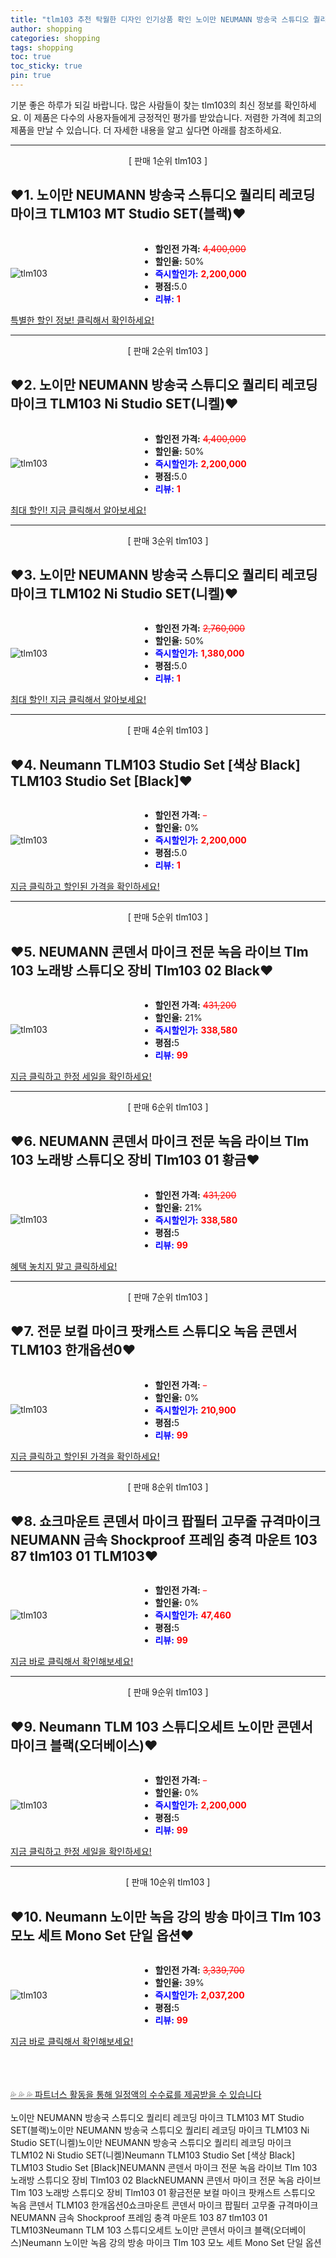 ```yaml
---
title: "tlm103 추천 탁월한 디자인 인기상품 확인 노이만 NEUMANN 방송국 스튜디오 퀄리티"
author: shopping
categories: shopping
tags: shopping
toc: true
toc_sticky: true
pin: true
---
```

기분 좋은 하루가 되길 바랍니다. 많은 사람들이 찾는 tlm103의 최신 정보를 확인하세요. 이 제품은 다수의 사용자들에게 긍정적인 평가를 받았습니다. 저렴한 가격에 최고의 제품을 만날 수 있습니다. 더 자세한 내용을 알고 싶다면 아래를 참조하세요.

---
<p class="toplist" style="margin: 0 auto; display: block; width: fit-content;">[ 판매 1순위 tlm103 ]</p>

<h2><strong>❤️1. 노이만 NEUMANN 방송국 스튜디오 퀄리티 레코딩 마이크 TLM103 MT Studio SET(블랙)❤️</strong></h2>

<div style="display: flex; align-items: center;">
    <div style="flex: 0.4;">
        <img src="https://thumbnail10.coupangcdn.com/thumbnails/remote/230x230ex/image/vendor_inventory/a79c/9837785cb6f453d85d38d389d783f3684867ce029799647e8ca68131897a.jpg" alt="tlm103" style="max-width: 100%;">
    </div>
    <div style="flex: 0.6; margin-left: 10px;">
        <ul>
            <li><strong>할인전 가격:</strong> <del style="color: red;">4,400,000</del></li>
            <li><strong>할인율:</strong> 50%</li>
            <li><span style='color:blue'><strong>즉시할인가:</strong></span> <span style='color:red'><strong>2,200,000</strong></span></li>
            <li><strong>평점:</strong>5.0</li>
            <li><span style='color:blue'><strong>리뷰:</strong></span> <span style='color:red'><strong>1</strong></span></li>
        </ul>
    </div>
</div>
<div class="center">
    <a href="https://William4Davisa.github.io?lptag=AF9450613&subid=githubio&pageKey=7670356071&traceid=V0-153&itemId=20459841081&vendorItemId=88193606213" class="myButton">
        특별한 할인 정보! 클릭해서 확인하세요!
    </a>
</div>


---
<p class="toplist" style="margin: 0 auto; display: block; width: fit-content;">[ 판매 2순위 tlm103 ]</p>

<h2><strong>❤️2. 노이만 NEUMANN 방송국 스튜디오 퀄리티 레코딩 마이크 TLM103 Ni Studio SET(니켈)❤️</strong></h2>

<div style="display: flex; align-items: center;">
    <div style="flex: 0.4;">
        <img src="https://thumbnail10.coupangcdn.com/thumbnails/remote/230x230ex/image/vendor_inventory/cc30/8041d318ca6b0da765baab63478bf38388ab06aa6cbf235eda3db7e02469.jpg" alt="tlm103" style="max-width: 100%;">
    </div>
    <div style="flex: 0.6; margin-left: 10px;">
        <ul>
            <li><strong>할인전 가격:</strong> <del style="color: red;">4,400,000</del></li>
            <li><strong>할인율:</strong> 50%</li>
            <li><span style='color:blue'><strong>즉시할인가:</strong></span> <span style='color:red'><strong>2,200,000</strong></span></li>
            <li><strong>평점:</strong>5.0</li>
            <li><span style='color:blue'><strong>리뷰:</strong></span> <span style='color:red'><strong>1</strong></span></li>
        </ul>
    </div>
</div>
<div class="center">
    <a href="https://William4Davisa.github.io?lptag=AF9450613&subid=githubio&pageKey=7670356071&traceid=V0-153&itemId=20459841084&vendorItemId=88193606191" class="myButton">
        최대 할인! 지금 클릭해서 알아보세요!
    </a>
</div>


---
<p class="toplist" style="margin: 0 auto; display: block; width: fit-content;">[ 판매 3순위 tlm103 ]</p>

<h2><strong>❤️3. 노이만 NEUMANN 방송국 스튜디오 퀄리티 레코딩 마이크 TLM102 Ni Studio SET(니켈)❤️</strong></h2>

<div style="display: flex; align-items: center;">
    <div style="flex: 0.4;">
        <img src="https://thumbnail9.coupangcdn.com/thumbnails/remote/230x230ex/image/vendor_inventory/4d3c/10d5f85f372c49c53318d5f5c3a7436e4ce6a70067a454087c6064a38aa2.jpg" alt="tlm103" style="max-width: 100%;">
    </div>
    <div style="flex: 0.6; margin-left: 10px;">
        <ul>
            <li><strong>할인전 가격:</strong> <del style="color: red;">2,760,000</del></li>
            <li><strong>할인율:</strong> 50%</li>
            <li><span style='color:blue'><strong>즉시할인가:</strong></span> <span style='color:red'><strong>1,380,000</strong></span></li>
            <li><strong>평점:</strong>5.0</li>
            <li><span style='color:blue'><strong>리뷰:</strong></span> <span style='color:red'><strong>1</strong></span></li>
        </ul>
    </div>
</div>
<div class="center">
    <a href="https://William4Davisa.github.io?lptag=AF9450613&subid=githubio&pageKey=7670356071&traceid=V0-153&itemId=20459841094&vendorItemId=88193606226" class="myButton">
        최대 할인! 지금 클릭해서 알아보세요!
    </a>
</div>


---
<p class="toplist" style="margin: 0 auto; display: block; width: fit-content;">[ 판매 4순위 tlm103 ]</p>

<h2><strong>❤️4. Neumann TLM103 Studio Set [색상 Black] TLM103 Studio Set [Black]❤️</strong></h2>

<div style="display: flex; align-items: center;">
    <div style="flex: 0.4;">
        <img src="https://thumbnail10.coupangcdn.com/thumbnails/remote/230x230ex/image/vendor_inventory/fd32/1a5a4e012d42a857a49accbc2499a86787d2cbc804e3253265a3d2b4daf5.JPG" alt="tlm103" style="max-width: 100%;">
    </div>
    <div style="flex: 0.6; margin-left: 10px;">
        <ul>
            <li><strong>할인전 가격:</strong> <del style="color: red;">-</del></li>
            <li><strong>할인율:</strong> 0%</li>
            <li><span style='color:blue'><strong>즉시할인가:</strong></span> <span style='color:red'><strong>2,200,000</strong></span></li>
            <li><strong>평점:</strong>5.0</li>
            <li><span style='color:blue'><strong>리뷰:</strong></span> <span style='color:red'><strong>1</strong></span></li>
        </ul>
    </div>
</div>
<div class="center">
    <a href="https://William4Davisa.github.io?lptag=AF9450613&subid=githubio&pageKey=1740731871&traceid=V0-153&itemId=2963591423&vendorItemId=75706901978" class="myButton">
        지금 클릭하고 할인된 가격을 확인하세요!
    </a>
</div>


---
<p class="toplist" style="margin: 0 auto; display: block; width: fit-content;">[ 판매 5순위 tlm103 ]</p>

<h2><strong>❤️5. NEUMANN 콘덴서 마이크 전문 녹음 라이브 Tlm 103 노래방 스튜디오 장비 Tlm103 02 Black❤️</strong></h2>

<div style="display: flex; align-items: center;">
    <div style="flex: 0.4;">
        <img src="https://thumbnail7.coupangcdn.com/thumbnails/remote/230x230ex/image/vendor_inventory/f0a8/8ad19ec4a928defd01e83ab2872122d9c624c02751226221883a3ae9b5b8.jpg" alt="tlm103" style="max-width: 100%;">
    </div>
    <div style="flex: 0.6; margin-left: 10px;">
        <ul>
            <li><strong>할인전 가격:</strong> <del style="color: red;">431,200</del></li>
            <li><strong>할인율:</strong> 21%</li>
            <li><span style='color:blue'><strong>즉시할인가:</strong></span> <span style='color:red'><strong>338,580</strong></span></li>
            <li><strong>평점:</strong>5</li>
            <li><span style='color:blue'><strong>리뷰:</strong></span> <span style='color:red'><strong>99</strong></span></li>
        </ul>
    </div>
</div>
<div class="center">
    <a href="https://William4Davisa.github.io?lptag=AF9450613&subid=githubio&pageKey=7355310550&traceid=V0-153&itemId=18937442928&vendorItemId=86979805104" class="myButton">
        지금 클릭하고 한정 세일을 확인하세요!
    </a>
</div>


---
<p class="toplist" style="margin: 0 auto; display: block; width: fit-content;">[ 판매 6순위 tlm103 ]</p>

<h2><strong>❤️6. NEUMANN 콘덴서 마이크 전문 녹음 라이브 Tlm 103 노래방 스튜디오 장비 Tlm103 01 황금❤️</strong></h2>

<div style="display: flex; align-items: center;">
    <div style="flex: 0.4;">
        <img src="https://thumbnail7.coupangcdn.com/thumbnails/remote/230x230ex/image/vendor_inventory/a6e5/bc24fdc815900c659e14d38f23b2e05d539a1b03a754251fa016f0724b66.jpg" alt="tlm103" style="max-width: 100%;">
    </div>
    <div style="flex: 0.6; margin-left: 10px;">
        <ul>
            <li><strong>할인전 가격:</strong> <del style="color: red;">431,200</del></li>
            <li><strong>할인율:</strong> 21%</li>
            <li><span style='color:blue'><strong>즉시할인가:</strong></span> <span style='color:red'><strong>338,580</strong></span></li>
            <li><strong>평점:</strong>5</li>
            <li><span style='color:blue'><strong>리뷰:</strong></span> <span style='color:red'><strong>99</strong></span></li>
        </ul>
    </div>
</div>
<div class="center">
    <a href="https://William4Davisa.github.io?lptag=AF9450613&subid=githubio&pageKey=7355310550&traceid=V0-153&itemId=18937442925&vendorItemId=86979805090" class="myButton">
        혜택 놓치지 말고 클릭하세요!
    </a>
</div>


---
<p class="toplist" style="margin: 0 auto; display: block; width: fit-content;">[ 판매 7순위 tlm103 ]</p>

<h2><strong>❤️7. 전문 보컬 마이크 팟캐스트 스튜디오 녹음 콘덴서 TLM103 한개옵션0❤️</strong></h2>

<div style="display: flex; align-items: center;">
    <div style="flex: 0.4;">
        <img src="https://thumbnail9.coupangcdn.com/thumbnails/remote/230x230ex/image/vendor_inventory/ef19/febc2220517e660b6cb9ffd456abb6abd8b33724097d04a1ea21cc06661c.jpg" alt="tlm103" style="max-width: 100%;">
    </div>
    <div style="flex: 0.6; margin-left: 10px;">
        <ul>
            <li><strong>할인전 가격:</strong> <del style="color: red;">-</del></li>
            <li><strong>할인율:</strong> 0%</li>
            <li><span style='color:blue'><strong>즉시할인가:</strong></span> <span style='color:red'><strong>210,900</strong></span></li>
            <li><strong>평점:</strong>5</li>
            <li><span style='color:blue'><strong>리뷰:</strong></span> <span style='color:red'><strong>99</strong></span></li>
        </ul>
    </div>
</div>
<div class="center">
    <a href="https://William4Davisa.github.io?lptag=AF9450613&subid=githubio&pageKey=8206997786&traceid=V0-153&itemId=23545020865&vendorItemId=90755293629" class="myButton">
        지금 클릭하고 할인된 가격을 확인하세요!
    </a>
</div>


---
<p class="toplist" style="margin: 0 auto; display: block; width: fit-content;">[ 판매 8순위 tlm103 ]</p>

<h2><strong>❤️8. 쇼크마운트 콘덴서 마이크 팝필터 고무줄 규격마이크 NEUMANN 금속 Shockproof 프레임 충격 마운트 103 87 tlm103 01 TLM103❤️</strong></h2>

<div style="display: flex; align-items: center;">
    <div style="flex: 0.4;">
        <img src="https://thumbnail7.coupangcdn.com/thumbnails/remote/230x230ex/image/vendor_inventory/d402/f02ea4863b768a59e5c5f9f62d0d5f8512037215a4b04ed7a1e236e835b3.jpg" alt="tlm103" style="max-width: 100%;">
    </div>
    <div style="flex: 0.6; margin-left: 10px;">
        <ul>
            <li><strong>할인전 가격:</strong> <del style="color: red;">-</del></li>
            <li><strong>할인율:</strong> 0%</li>
            <li><span style='color:blue'><strong>즉시할인가:</strong></span> <span style='color:red'><strong>47,460</strong></span></li>
            <li><strong>평점:</strong>5</li>
            <li><span style='color:blue'><strong>리뷰:</strong></span> <span style='color:red'><strong>99</strong></span></li>
        </ul>
    </div>
</div>
<div class="center">
    <a href="https://William4Davisa.github.io?lptag=AF9450613&subid=githubio&pageKey=6770357218&traceid=V0-153&itemId=15894772745&vendorItemId=90735054462" class="myButton">
        지금 바로 클릭해서 확인해보세요!
    </a>
</div>


---
<p class="toplist" style="margin: 0 auto; display: block; width: fit-content;">[ 판매 9순위 tlm103 ]</p>

<h2><strong>❤️9. Neumann TLM 103 스튜디오세트 노이만 콘덴서 마이크 블랙(오더베이스)❤️</strong></h2>

<div style="display: flex; align-items: center;">
    <div style="flex: 0.4;">
        <img src="https://thumbnail7.coupangcdn.com/thumbnails/remote/230x230ex/image/vendor_inventory/17cb/7cc31db16ec1819cc3ddb801be715f435a81743a7f96ffbb69a13d353e72.jpg" alt="tlm103" style="max-width: 100%;">
    </div>
    <div style="flex: 0.6; margin-left: 10px;">
        <ul>
            <li><strong>할인전 가격:</strong> <del style="color: red;">-</del></li>
            <li><strong>할인율:</strong> 0%</li>
            <li><span style='color:blue'><strong>즉시할인가:</strong></span> <span style='color:red'><strong>2,200,000</strong></span></li>
            <li><strong>평점:</strong>5</li>
            <li><span style='color:blue'><strong>리뷰:</strong></span> <span style='color:red'><strong>99</strong></span></li>
        </ul>
    </div>
</div>
<div class="center">
    <a href="https://William4Davisa.github.io?lptag=AF9450613&subid=githubio&pageKey=7662649443&traceid=V0-153&itemId=20418775352&vendorItemId=87500470082" class="myButton">
        지금 클릭하고 한정 세일을 확인하세요!
    </a>
</div>


---
<p class="toplist" style="margin: 0 auto; display: block; width: fit-content;">[ 판매 10순위 tlm103 ]</p>

<h2><strong>❤️10. Neumann 노이만 녹음 강의 방송 마이크 Tlm 103 모노 세트 Mono Set 단일 옵션❤️</strong></h2>

<div style="display: flex; align-items: center;">
    <div style="flex: 0.4;">
        <img src="https://thumbnail10.coupangcdn.com/thumbnails/remote/230x230ex/image/vendor_inventory/cf4e/97dcb36fbddb5f744875376827f8ce8b50e05561f19b661ee3002c9fb4cc.jpg" alt="tlm103" style="max-width: 100%;">
    </div>
    <div style="flex: 0.6; margin-left: 10px;">
        <ul>
            <li><strong>할인전 가격:</strong> <del style="color: red;">3,339,700</del></li>
            <li><strong>할인율:</strong> 39%</li>
            <li><span style='color:blue'><strong>즉시할인가:</strong></span> <span style='color:red'><strong>2,037,200</strong></span></li>
            <li><strong>평점:</strong>5</li>
            <li><span style='color:blue'><strong>리뷰:</strong></span> <span style='color:red'><strong>99</strong></span></li>
        </ul>
    </div>
</div>
<div class="center">
    <a href="https://William4Davisa.github.io?lptag=AF9450613&subid=githubio&pageKey=8248276556&traceid=V0-153&itemId=23742675463&vendorItemId=90767265967" class="myButton">
        지금 바로 클릭해서 확인해보세요!
    </a>
</div>

<br><br><br>[💦 💦 💦 파트너스 활동을 통해 일정액의 수수료를 제공받을 수 있습니다](https://link.coupang.com/a/bcpT2c)<br><br>노이만 NEUMANN 방송국 스튜디오 퀄리티 레코딩 마이크 TLM103 MT Studio SET(블랙)노이만 NEUMANN 방송국 스튜디오 퀄리티 레코딩 마이크 TLM103 Ni Studio SET(니켈)노이만 NEUMANN 방송국 스튜디오 퀄리티 레코딩 마이크 TLM102 Ni Studio SET(니켈)Neumann TLM103 Studio Set [색상 Black] TLM103 Studio Set [Black]NEUMANN 콘덴서 마이크 전문 녹음 라이브 Tlm 103 노래방 스튜디오 장비 Tlm103 02 BlackNEUMANN 콘덴서 마이크 전문 녹음 라이브 Tlm 103 노래방 스튜디오 장비 Tlm103 01 황금전문 보컬 마이크 팟캐스트 스튜디오 녹음 콘덴서 TLM103 한개옵션0쇼크마운트 콘덴서 마이크 팝필터 고무줄 규격마이크 NEUMANN 금속 Shockproof 프레임 충격 마운트 103 87 tlm103 01 TLM103Neumann TLM 103 스튜디오세트 노이만 콘덴서 마이크 블랙(오더베이스)Neumann 노이만 녹음 강의 방송 마이크 Tlm 103 모노 세트 Mono Set 단일 옵션